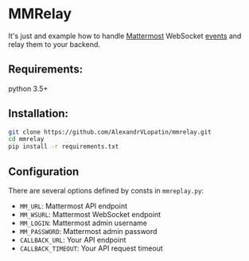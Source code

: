 # MMRelay

It's just and example how to handle [Mattermost](https://mattermost.com) WebSocket [events](https://api.mattermost.com/#tag/WebSocket) and relay them to your backend.

## Requirements:
python 3.5+

## Installation:
```bash
git clone https://github.com/AlexandrVLopatin/mmrelay.git
cd mmrelay
pip install -r requirements.txt
```

## Configuration
There are several options defined by consts in `mmreplay.py`:

* `MM_URL`: Mattermost API endpoint
* `MM_WSURL`: Mattermost WebSocket endpoint
* `MM_LOGIN`: Mattermost admin username
* `MM_PASSWORD`: Mattermost admin password
* `CALLBACK_URL`: Your API endpoint
* `CALLBACK_TIMEOUT`: Your API request timeout
